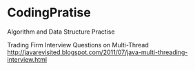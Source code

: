 # CodingPratise
Algorithm and Data Structure Practise

Trading Firm Interview Questions on Multi-Thread
http://javarevisited.blogspot.com/2011/07/java-multi-threading-interview.html